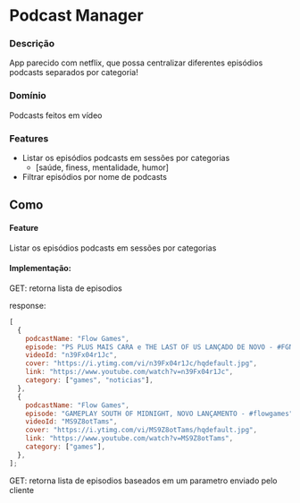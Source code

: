 # Podcast Manager

### Descrição

App parecido com netflix, que possa centralizar diferentes episódios podcasts separados por categoria!

### Domínio

Podcasts feitos em vídeo

### Features

- Listar os episódios podcasts em sessões por categorias
  - [saúde, finess, mentalidade, humor]
- Filtrar episódios por nome de podcasts

## Como

#### Feature

Listar os episódios podcasts em sessões por categorias

#### Implementação:

GET: retorna lista de episodios

response:

```js
[
  {
    podcastName: "Flow Games",
    episode: "PS PLUS MAIS CARA e THE LAST OF US LANÇADO DE NOVO - #FGN #170",
    videoId: "n39Fx04r1Jc",
    cover: "https://i.ytimg.com/vi/n39Fx04r1Jc/hqdefault.jpg",
    link: "https://www.youtube.com/watch?v=n39Fx04r1Jc",
    category: ["games", "noticias"],
  },
  {
    podcastName: "Flow Games",
    episode: "GAMEPLAY SOUTH OF MIDNIGHT, NOVO LANÇAMENTO - #flowgames",
    videoId: "MS9Z8otTams",
    cover: "https://i.ytimg.com/vi/MS9Z8otTams/hqdefault.jpg",
    link: "https://www.youtube.com/watch?v=MS9Z8otTams",
    category: ["games"],
  },
];
```

GET: retorna lista de episodios baseados em um parametro enviado pelo cliente
